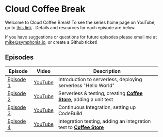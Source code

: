 # Cloud Coffee Break

Welcome to Cloud Coffee Break! To see the series home page on YouTube, go to [this link](https://www.youtube.com/watch?v=W_6PaRDLGpw&list=PLkNm_WUHy-bFGWVGvB7G0HJZkmf96yvTE) . Details and resources for each episode are below.

If you have suggestions or questions for future episodes please email me at mike@symphonia.io, or create a Github ticket!

## Episodes

| Episode | Video | Description |
| --- | --- | --- |
| [Episode 1](./episode1/README.md) | [YouTube](https://youtu.be/W_6PaRDLGpw) |Introduction to serverless, deploying serverless "Hello World" |
| [Episode 2](./episode2/README.md) | [YouTube](https://youtu.be/MxXV6dBBKIc) | Serverless & testing, creating [**Coffee Store**](https://github.com/symphoniacloud/coffee-store), adding a unit test |
| [Episode 3](./episode3/README.md) | [YouTube](https://youtu.be/UxZZQFjKXyo) | Continuous Integration, setting up CodeBuild |
| [Episode 4](./episode4/README.md) | [YouTube](https://youtu.be/S6psSL0bbxg) | Integration testing, adding an integration test to [**Coffee Store**](https://github.com/symphoniacloud/coffee-store) |